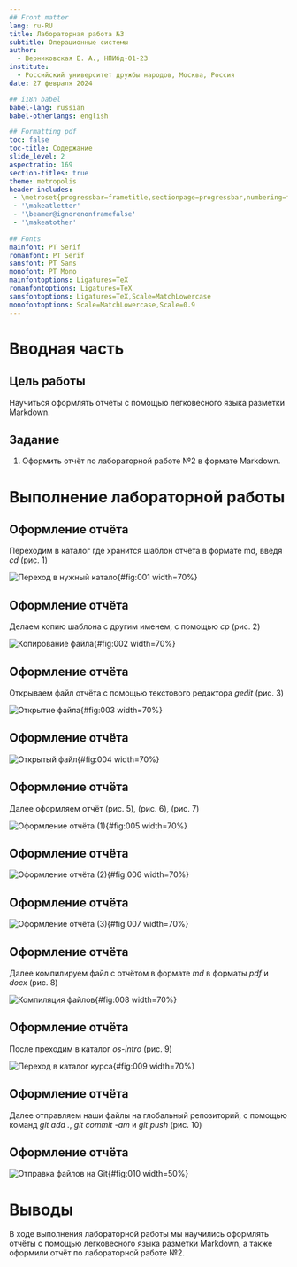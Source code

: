 ```yaml
---
## Front matter
lang: ru-RU
title: Лабораторная работа №3
subtitle: Операционные системы
author:
  - Верниковская Е. А., НПИбд-01-23
institute:
  - Российский университет дружбы народов, Москва, Россия
date: 27 февраля 2024

## i18n babel
babel-lang: russian
babel-otherlangs: english

## Formatting pdf
toc: false
toc-title: Содержание
slide_level: 2
aspectratio: 169
section-titles: true
theme: metropolis
header-includes:
 - \metroset{progressbar=frametitle,sectionpage=progressbar,numbering=fraction}
 - '\makeatletter'
 - '\beamer@ignorenonframefalse'
 - '\makeatother'
 
## Fonts
mainfont: PT Serif
romanfont: PT Serif
sansfont: PT Sans
monofont: PT Mono
mainfontoptions: Ligatures=TeX
romanfontoptions: Ligatures=TeX
sansfontoptions: Ligatures=TeX,Scale=MatchLowercase
monofontoptions: Scale=MatchLowercase,Scale=0.9
---
```


# Вводная часть

## Цель работы

Научиться оформлять отчёты с помощью легковесного языка разметки Markdown.

## Задание

1. Оформить отчёт по лабораторной работе №2 в формате Markdown.

# Выполнение лабораторной работы

## Оформление отчёта

Переходим в каталог где хранится шаблон отчёта в формате md, введя *cd* (рис. 1)

![Переход в нужный катало](image/лаба3_1.png){#fig:001 width=70%}

## Оформление отчёта

Делаем копию шаблона с другим именем, с помощью *cp* (рис. 2)

![Копирование файла](image/лаба3_2.png){#fig:002 width=70%}

## Оформление отчёта

Открываем файл отчёта с помощью текстового редактора *gedit* (рис. 3)

![Открытие файла](image/лаба3_3.png){#fig:003 width=70%}

## Оформление отчёта

![Открытый файл](image/лаба3_4.png){#fig:004 width=70%}

## Оформление отчёта

Далее оформляем отчёт (рис. 5), (рис. 6), (рис. 7)

![Оформление отчёта (1)](image/лаба3_5.png){#fig:005 width=70%}

## Оформление отчёта

![Оформление отчёта (2)](image/лаба3_6.png){#fig:006 width=70%}

## Оформление отчёта

![Оформление отчёта (3)](image/лаба3_7.png){#fig:007 width=70%}

## Оформление отчёта

Далее компилируем файл с отчётом в формате *md* в форматы *pdf* и *docx* (рис. 8) 

![Компиляция файлов](image/лаба3_8.png){#fig:008 width=70%}

## Оформление отчёта

После преходим в каталог *os-intro* (рис. 9) 

![Переход в каталог курса](image/лаба3_9.png){#fig:009 width=70%}

## Оформление отчёта

Далее отправляем наши файлы на глобальный репозиторий, с помощью команд *git add .*, *git commit -am* и  *git push* (рис. 10)

## Оформление отчёта

![Отправка файлов на Git](image/лаба3_10.png){#fig:010 width=50%}

# Выводы

В ходе выполнения лабораторной работы мы научились оформлять отчёты с помощью легковесного языка разметки Markdown, а также оформили отчёт по лабораторной работе №2.
